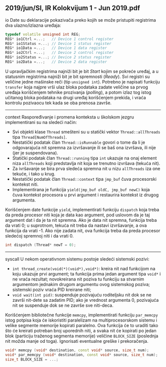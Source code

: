 2019/jun/SI, IR Kolokvijum 1 - Jun 2019.pdf
--------------------------------------------------------------------------------
io
Date su deklaracije pokazivača preko kojih se može pristupiti registrima dva ulazno/izlazna
uređaja:
```cpp
typedef volatile unsigned int REG;
REG* io1Ctrl =...;   // Device 1 control register
REG* io1Status =...; // Device 1 status register
REG* io1Data =...;   // Device 1 data register
REG* io2Ctrl =...;   // Device 2 control register
REG* io2Status =...; // Device 2 status register
REG* io2Data =...;   // Device 2 data register
```
U upravljačkim registrima najniži bit je bit *Start* kojim se pokreće uređaj, a u statusnim
registrima najniži bit je bit spremnosti (*Ready*). Svi registri su veličine jedne mašinske reči
(tip `unsigned int`).
Potrebno je napisati funkciju `transfer` koja najpre vrši ulaz bloka podataka zadate veličine sa
prvog uređaja korišćenjem tehnike prozivanja (*polling*), a potom izlaz tog istog učitanog
bloka podataka na drugi uređaj korišćenjem prekida, i vraća kontrolu pozivaocu tek kada se
oba prenosa završe.

--------------------------------------------------------------------------------
context
Raspoređivanje i promena konteksta u školskom jezgru implementirani su na sledeći način:

- Svi objekti klase `Thread` smešteni su u statički vektor `Thread::allThreads` tipa
`Thread[NumOfThreads]`.
- Nestatički podatak član `Thread::isRunnable` govori o tome da li je odgovarajuća nit
spremna za izvršavanje ili se baš ona izvršava, ili nije (jer je suspendovana).
- Statički podatak član `Thread::running` tipa `int` ukazuje na onaj element niza
`allThreads` koji predstavlja nit koja se trenutno izvršava (tekuća nit).
- Za ivršavanje se bira prva sledeća spremna nit u nizu `allThreads` iza one tekuće, i tako u
krug.
- Nestatički podatak član `Thread::context` tipa `jmp_buf` čuva procesorski kontekst niti.
- Implementirana je funkcija `yield(jmp_buf oldC, jmp_buf newC)` koja čuva kontekst
procesora u prvi argument i restaurira kontekst iz drugog argumenta.

Korišćenjem date funkcije `yield`, implementirati funkciju `dispatch` koja treba da preda
procesor niti koja je data kao argument, pod uslovom da je taj argument dat i da je ta nit
spremna. Ako je data nit spremna, funkcija treba da vrati 0; u suprotnom, tekuća nit treba da
nastavi izvršavanje, a ova funkcija da vrati -1. Ako nije zadata nit, ova funkcija treba da preda
procesor sledećoj spremnoj niti i da vrati 0.
```cpp
int dispatch (Thread* newT = 0);
```

--------------------------------------------------------------------------------
syscall
U nekom operativnom sistemu postoje sledeći sistemski pozivi:

- `int thread_create(void(*)(void*),void*)`: kreira nit nad funkcijom na koju
ukazuje prvi argument;  ta funkcija prima jedan argument tipa `void*` i ne vraća
rezultat;  novokreirana nit poziva tu funkciju sa stvarnim argumentom jednakim
drugom argumentu ovog sistemskog poziva; sistemski poziv vraća PID kreirane niti;
- `void wait(int pid)`: suspenduje pozivajuću roditeljsku nit dok se ne završi nit-dete
sa zadatim PID; ako je vrednost argumenta 0, pozivajuća nit se suspenduje dok se ne
završe sve niti-deca.

Korišćenjem bibliotečne funkcije `memcpy`, implementirati funkciju `par_memcpy` istog potpisa
koja će iskoristiti paralelizam na multiprocesorskom sistemu i velike segmente memorije
kopirati paralelno. Ova funkcija će to uraditi tako što će kreirati potreban broj uporednih niti,
a svaka nit će kopirati po jedan blok (particiju traženog segmenta memorije) veličine
`BLOCK_SIZE` (poslednja nit možda manje od toga). Ignorisati eventualne greške i prekoračenja.
```cpp
void* memcpy (void* destination, const void* source, size_t num);
void* par_memcpy (void* destination, const void* source, size_t num);
size_t BLOCK_SIZE = ...;
```
